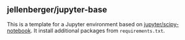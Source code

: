 ## jellenberger/jupyter-base

This is a template for a Jupyter environment based on [jupyter/scipy-notebook](https://hub.docker.com/r/jupyter/scipy-notebook). It install additional packages from `requirements.txt`.
